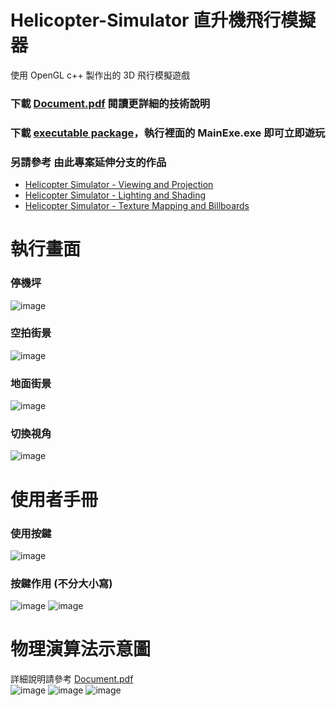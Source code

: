 # Helicopter-Simulator 直升機飛行模擬器
使用 OpenGL c++ 製作出的 3D 飛行模擬遊戲  
### 下載 [Document.pdf](https://github.com/ubin0914/Helicopter-Simulator/blob/master/Document.pdf) 閱讀更詳細的技術說明
### 下載 [executable package](https://github.com/ubin0914/Helicopter-Simulator/tree/master/executable%20package)，執行裡面的 MainExe.exe 即可立即遊玩
### 另請參考 由此專案延伸分支的作品
* [Helicopter Simulator - Viewing and Projection](https://github.com/ubin0914/Helicopter-Simulator_Viewing-and-Projection)
* [Helicopter Simulator - Lighting and Shading](https://github.com/ubin0914/Helicopter-Simulator_Lighting-and-Shading)
* [Helicopter Simulator - Texture Mapping and Billboards](https://github.com/ubin0914/Helicopter-Simulator_Texture-Mapping-and-Billboards)
# 執行畫面
### 停機坪
![image](https://user-images.githubusercontent.com/73873427/236616971-570e7f80-45d2-45b3-94c0-43c9d4d69dee.png)
### 空拍街景
![image](https://user-images.githubusercontent.com/73873427/236617029-8a8de459-a4aa-46c8-b86e-e38406f6ca00.png)
### 地面街景
![image](https://user-images.githubusercontent.com/73873427/236617033-3057d6c3-2801-49ad-aaa1-13bff87cee01.png)
### 切換視角
![image](https://user-images.githubusercontent.com/73873427/236617039-422fcbb8-3d98-4b6f-afb0-0cb72fe35a70.png)
# 使用者手冊
### 使用按鍵
![image](https://user-images.githubusercontent.com/73873427/236617149-2137ed63-e52d-4f3f-a6b1-cfe5bcee13cb.png)
### 按鍵作用 (不分大小寫)
![image](https://user-images.githubusercontent.com/73873427/236619001-7a0f2bd7-b5f0-4a7c-99d3-7464bb98e1dc.png)
![image](https://user-images.githubusercontent.com/73873427/236619048-dd04f2f0-3eb4-4a3a-8728-e641c08be46d.png)
# 物理演算法示意圖
詳細說明請參考 [Document.pdf](https://github.com/ubin0914/Helicopter-Simulator/blob/master/Document.pdf)  
![image](https://user-images.githubusercontent.com/73873427/236617364-e69bf6d3-d309-4101-ac50-f3ed9c6e6b78.png)
![image](https://user-images.githubusercontent.com/73873427/236617373-99a4bb1a-c734-4f67-925a-5011af0b904c.png)
![image](https://user-images.githubusercontent.com/73873427/236617377-b9bb8e1c-2766-4780-bf86-8b1546db83fe.png)
